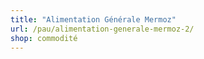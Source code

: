 ```yaml
---
title: "Alimentation Générale Mermoz"
url: /pau/alimentation-generale-mermoz-2/
shop: commodité
---
```

